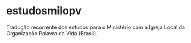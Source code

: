 # estudosmilopv
Tradução recorrente dos estudos para o Ministério com a Igreja Local da Organização Palavra da Vida (Brasil).

